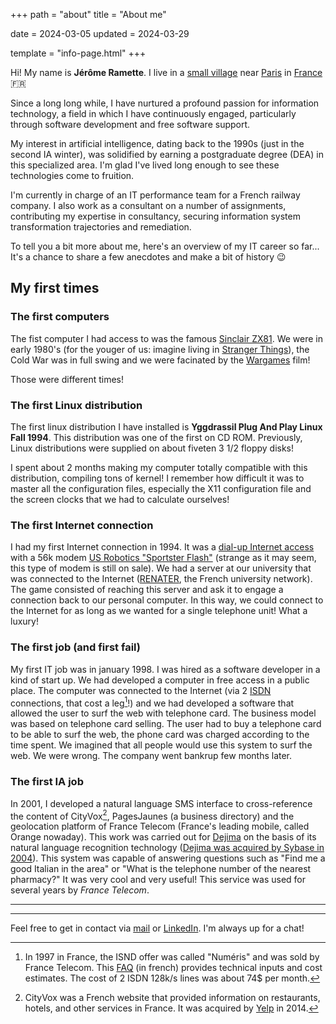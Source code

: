 +++
path = "about"
title = "About me"

date = 2024-03-05
updated = 2024-03-29

template = "info-page.html"
+++

Hi! My name is **Jérôme Ramette**. I live in a [small village](https://en.wikipedia.org/wiki/Follainville-Dennemont) near [Paris](https://en.wikipedia.org/wiki/Paris) in [France](https://en.wikipedia.org/wiki/France) 🇫🇷

Since a long long while, I have nurtured a profound passion for information technology, a field in which I have continuously engaged, particularly through software development and free software support.

My interest in artificial intelligence, dating back to the 1990s (just in the second IA winter), was solidified by earning a postgraduate degree (DEA) in this specialized area. I'm glad I've lived long enough to see these technologies come to fruition.

I'm currently in charge of an IT performance team for a French railway company. I also work as a consultant on a number of assignments, contributing my expertise in consultancy, securing information system transformation trajectories and remediation.

To tell you a bit more about me, here's an overview of my IT career so far... It's a chance to share a few anecdotes and make a bit of history 😉

## My first times
### The first computers
The fist computer I had access to was the famous [Sinclair ZX81](https://en.wikipedia.org/wiki/ZX81). We were in early 1980's (for the youger of us: imagine living in [Stranger Things](https://www.youtube.com/watch?v=b9EkMc79ZSU)), the Cold War was in full swing and we were facinated by the [Wargames](https://www.youtube.com/watch?v=TQUsLAAZuhU) film!

Those were different times!

### The first Linux distribution ##
The first linux distribution I have installed is **Yggdrassil Plug And Play Linux Fall 1994**. This distribution was one of the first on CD ROM. Previously, Linux distributions were supplied on about fiveten 3 1/2 floppy disks!

I spent about 2 months making my computer totally compatible with this distribution, compiling tons of kernel! I remember how difficult it was to master all the configuration files, especially the X11 configuration file and the screen clocks that we had to calculate ourselves!

### The first Internet connection
I had my first Internet connection in 1994. It was a [dial-up Internet access](https://en.wikipedia.org/wiki/Dial-up_Internet_access) with a 56k modem [US Robotics "Sportster Flash"](https://www.reddit.com/r/vintagecomputing/comments/mwooo3/us_robotics_modem_56k_sportster_flash_from_circa/) (strange as it may seem, this type of modem is still on sale). We had a server at our university that was connected to the Internet ([RENATER](https://en.wikipedia.org/wiki/Renater), the French university network). The game consisted of reaching this server and ask it to engage a connection back to our personal computer. In this way, we could connect to the Internet for as long as we wanted for a single telephone unit! What a luxury!

### The first job (and first fail)
My first IT job was in january 1998. I was hired as a software developer in a kind of start up. We had developed a computer in free access in a public place. The computer was connected to the Internet (via 2 [ISDN](https://en.wikipedia.org/wiki/Integrated_Services_Digital_Network) connections, that cost a leg[^1]!) and we had developed a software that allowed the user to surf the web with telephone card. The business model was based on telephone card selling. The user had to buy a telephone card to be able to surf the web, the phone card was charged according to the time spent. We imagined that all people would use this system to surf the web. We were wrong. The company went bankrup few months later.

### The first IA job
In 2001, I developed a natural language SMS interface to cross-reference the content of CityVox[^2], PagesJaunes (a business directory) and the geolocation platform of France Telecom (France's leading mobile, called Orange nowaday). This work was carried out for [Dejima](https://discovery-patsnap-com.libproxy1.nus.edu.sg/company/dejima/) on the basis of its natural language recognition technology ([Dejima was acquired by Sybase in 2004](https://www.rcrwireless.com/20040421/archived-articles/sybase-adds-dejima-assets-to-wireless-enterprise-subsidiary)). This system was capable of answering questions such as "Find me a good Italian in the area" or "What is the telephone number of the nearest pharmacy?" It was very cool and very useful!
This service was used for several years by _France Telecom_.

---
[^1]: In 1997 in France, the ISND offer was called "Numéris" and was sold by France Telecom. This [FAQ](https://support.usr.com/support/sportster/sportster-files/faqisdn-frnc.pdf) (in french) provides technical inputs and cost estimates. The cost of 2 ISDN 128k/s lines was about 74$ per month.

[^2]: CityVox was a French website that provided information on restaurants, hotels, and other services in France. It was acquired by [Yelp](https://en.wikipedia.org/wiki/Yelp) in 2014.

---
Feel free to get in contact via [mail](mailto:jerome.ramette@gmail.com) or [LinkedIn](https://www.linkedin.com/in/jramette/). I'm always up for a chat!
